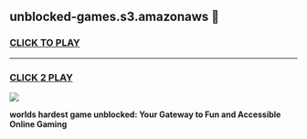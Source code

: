 
## unblocked-games.s3.amazonaws 👋
<h3>
<a href="https://premium.freeplayer.one?title=unblocked-games.s3.amazonaws&ref=14F">CLICK TO PLAY</a></h3>
<hr>

<h3>
<a href="https://premium.freeplayer.one?title=unblocked-games.s3.amazonaws&ref=14F">CLICK 2 PLAY</a>
  
</h3>

<a href="https://premium.freeplayer.one?title=unblocked-games.s3.amazonaws&ref=12F/"><img src="https://clearcache.store/games.png"></a>


**worlds hardest game unblocked: Your Gateway to Fun and Accessible Online Gaming**
